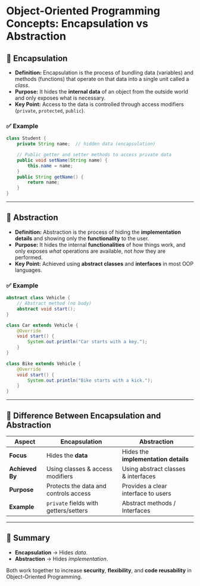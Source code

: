 # Object-Oriented Programming Concepts: Encapsulation vs Abstraction

## 📌 Encapsulation
- **Definition:** Encapsulation is the process of bundling data (variables) and methods (functions) that operate on that data into a single unit called a *class*.  
- **Purpose:** It hides the **internal data** of an object from the outside world and only exposes what is necessary.  
- **Key Point:** Access to the data is controlled through access modifiers (`private`, `protected`, `public`).  

### ✅ Example
```java
class Student {
    private String name;  // hidden data (encapsulation)

    // Public getter and setter methods to access private data
    public void setName(String name) {
        this.name = name;
    }
    public String getName() {
        return name;
    }
}
```

---

## 📌 Abstraction
- **Definition:** Abstraction is the process of hiding the **implementation details** and showing only the **functionality** to the user.  
- **Purpose:** It hides the internal **functionalities** of how things work, and only exposes *what* operations are available, not *how* they are performed.  
- **Key Point:** Achieved using **abstract classes** and **interfaces** in most OOP languages.  

### ✅ Example
```java
abstract class Vehicle {
    // Abstract method (no body)
    abstract void start();
}

class Car extends Vehicle {
    @Override
    void start() {
        System.out.println("Car starts with a key.");
    }
}

class Bike extends Vehicle {
    @Override
    void start() {
        System.out.println("Bike starts with a kick.");
    }
}
```

---

## 🔑 Difference Between Encapsulation and Abstraction

| Aspect              | Encapsulation                         | Abstraction                          |
|---------------------|---------------------------------------|--------------------------------------|
| **Focus**           | Hides the **data**                    | Hides the **implementation details** |
| **Achieved By**     | Using classes & access modifiers       | Using abstract classes & interfaces  |
| **Purpose**         | Protects the data and controls access | Provides a clear interface to users  |
| **Example**         | `private` fields with getters/setters | Abstract methods / Interfaces        |

---

## 🎯 Summary
- **Encapsulation** → Hides *data*.  
- **Abstraction** → Hides *implementation*.  

Both work together to increase **security**, **flexibility**, and **code reusability** in Object-Oriented Programming.
